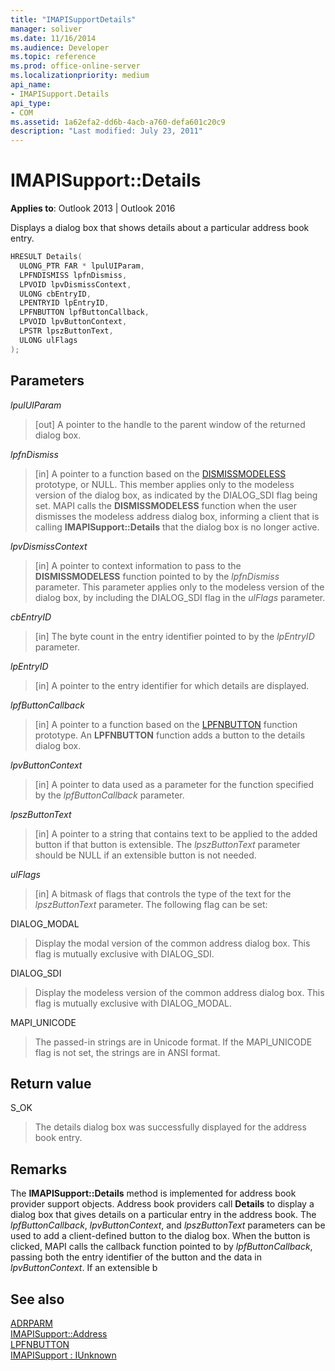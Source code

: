 ```yaml
---
title: "IMAPISupportDetails" 
manager: soliver
ms.date: 11/16/2014
ms.audience: Developer
ms.topic: reference
ms.prod: office-online-server
ms.localizationpriority: medium
api_name:
- IMAPISupport.Details
api_type:
- COM
ms.assetid: 1a62efa2-dd6b-4acb-a760-defa601c20c9
description: "Last modified: July 23, 2011"
---
```


# IMAPISupport::Details

**Applies to**: Outlook 2013 | Outlook 2016

Displays a dialog box that shows details about a particular address book entry.

```cpp
HRESULT Details(
  ULONG_PTR FAR * lpulUIParam,
  LPFNDISMISS lpfnDismiss,
  LPVOID lpvDismissContext,
  ULONG cbEntryID,
  LPENTRYID lpEntryID,
  LPFNBUTTON lpfButtonCallback,
  LPVOID lpvButtonContext,
  LPSTR lpszButtonText,
  ULONG ulFlags
);
```

## Parameters

 _lpulUIParam_

> [out] A pointer to the handle to the parent window of the returned dialog box.

 _lpfnDismiss_

> [in] A pointer to a function based on the [DISMISSMODELESS](dismissmodeless.md) prototype, or NULL. This member applies only to the modeless version of the dialog box, as indicated by the DIALOG_SDI flag being set. MAPI calls the **DISMISSMODELESS** function when the user dismisses the modeless address dialog box, informing a client that is calling **IMAPISupport::Details** that the dialog box is no longer active.

 _lpvDismissContext_

> [in] A pointer to context information to pass to the **DISMISSMODELESS** function pointed to by the _lpfnDismiss_ parameter. This parameter applies only to the modeless version of the dialog box, by including the DIALOG_SDI flag in the _ulFlags_ parameter.

 _cbEntryID_

> [in] The byte count in the entry identifier pointed to by the _lpEntryID_ parameter.

 _lpEntryID_

> [in] A pointer to the entry identifier for which details are displayed.

 _lpfButtonCallback_
 
> [in] A pointer to a function based on the [LPFNBUTTON](lpfnbutton.md) function prototype. An **LPFNBUTTON** function adds a button to the details dialog box.

 _lpvButtonContext_
 
> [in] A pointer to data used as a parameter for the function specified by the _lpfButtonCallback_ parameter.

 _lpszButtonText_
 
> [in] A pointer to a string that contains text to be applied to the added button if that button is extensible. The _lpszButtonText_ parameter should be NULL if an extensible button is not needed.

 _ulFlags_

> [in] A bitmask of flags that controls the type of the text for the _lpszButtonText_ parameter. The following flag can be set:

DIALOG_MODAL

> Display the modal version of the common address dialog box. This flag is mutually exclusive with DIALOG_SDI.

DIALOG_SDI

> Display the modeless version of the common address dialog box. This flag is mutually exclusive with DIALOG_MODAL.

MAPI_UNICODE

> The passed-in strings are in Unicode format. If the MAPI_UNICODE flag is not set, the strings are in ANSI format.

## Return value

S_OK

> The details dialog box was successfully displayed for the address book entry.

## Remarks

The **IMAPISupport::Details** method is implemented for address book provider support objects. Address book providers call **Details** to display a dialog box that gives details on a particular entry in the address book. The _lpfButtonCallback_, _lpvButtonContext_, and _lpszButtonText_ parameters can be used to add a client-defined button to the dialog box. When the button is clicked, MAPI calls the callback function pointed to by _lpfButtonCallback_, passing both the entry identifier of the button and the data in _lpvButtonContext_. If an extensible b

## See also

[ADRPARM](adrparm.md)  
[IMAPISupport::Address](imapisupport-address.md)  
[LPFNBUTTON](lpfnbutton.md)  
[IMAPISupport : IUnknown](imapisupportiunknown.md)
